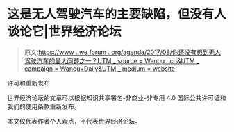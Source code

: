 # 这是无人驾驶汽车的主要缺陷，但没有人谈论它|世界经济论坛

> 原文:[https://www . we forum . org/agenda/2017/08/你还没有想到无人驾驶汽车的最大问题之一？UTM _ source = Wanqu . co&UTM _ campaign = Wanqu+Daily&UTM _ medium = website](https://www.weforum.org/agenda/2017/08/you-haven-t-thought-of-one-of-the-biggest-problems-with-driverless-cars?utm_source=wanqu.co&utm_campaign=Wanqu+Daily&utm_medium=website)

许可和重新发布

世界经济论坛的文章可以根据知识共享署名-非商业-非专用 4.0 国际公共许可证和我们的使用条款重新发布。

本文仅代表作者个人观点，不代表世界经济论坛。